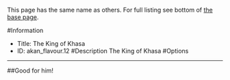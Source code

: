 This page has the same name as others. For full listing see bottom of [the base page](the_king_of_khasa.md).

#Information
 - Title: The King of Khasa
 - ID: akan_flavour.12
#Description
The King of Khasa
#Options

___
##Good for him!
